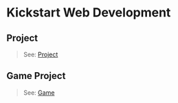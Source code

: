# Kickstart Web Development

## Project
> See: [Project](project)

## Game Project
> See: [Game](gameproject)